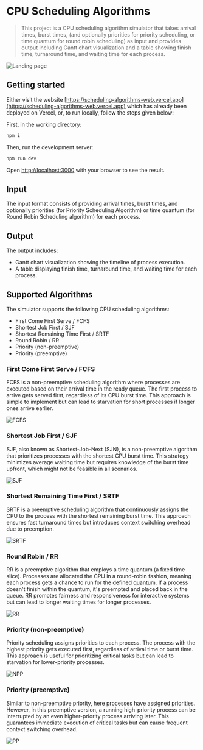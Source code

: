 # CPU Scheduling Algorithms

> This project is a CPU scheduling algorithm simulator that takes arrival times, burst times, (and optionally priorities for priority scheduling, or time quantum for round robin scheduling) as input and provides output including Gantt chart visualization and a table showing finish time, turnaround time, and waiting time for each process. 

![Landing page](src/assets/screenshots/fcfs.png?raw=true)

## Getting started

Either visit the website [https://scheduling-algorithms-web.vercel.app](https://scheduling-algorithms-web.vercel.app) which has already been deployed on Vercel, or, to run locally, follow the steps given below:

First, in the working directory:

```bash
npm i
```

Then, run the development server:

```bash
npm run dev
```

Open [http://localhost:3000](http://localhost:3000) with your browser to see the result.

## Input

The input format consists of providing arrival times, burst times, and optionally priorities (for Priority Scheduling Algorithm) or time quantum (for Round Robin Scheduling algorithm) for each process.

## Output

The output includes:

- Gantt chart visualization showing the timeline of process execution.
- A table displaying finish time, turnaround time, and waiting time for each process.

## Supported Algorithms

The simulator supports the following CPU scheduling algorithms:

- First Come First Serve / FCFS
- Shortest Job First / SJF
- Shortest Remaining Time First / SRTF
- Round Robin / RR
- Priority (non-preemptive)
- Priority (preemptive)

### First Come First Serve / FCFS

FCFS is a non-preemptive scheduling algorithm where processes are executed based on their arrival time in the ready queue. The first process to arrive gets served first, regardless of its CPU burst time. This approach is simple to implement but can lead to starvation for short processes if longer ones arrive earlier.

![FCFS](src/assets/screenshots/fcfs.png?raw=true)

### Shortest Job First / SJF

SJF, also known as Shortest-Job-Next (SJN), is a non-preemptive algorithm that prioritizes processes with the shortest CPU burst time. This strategy minimizes average waiting time but requires knowledge of the burst time upfront, which might not be feasible in all scenarios.

![SJF](src/assets/screenshots/sjf.png?raw=true)

### Shortest Remaining Time First / SRTF

SRTF is a preemptive scheduling algorithm that continuously assigns the CPU to the process with the shortest remaining burst time. This approach ensures fast turnaround times but introduces context switching overhead due to preemption.

![SRTF](src/assets/screenshots/srtf.png?raw=true)

### Round Robin / RR

RR is a preemptive algorithm that employs a time quantum (a fixed time slice). Processes are allocated the CPU in a round-robin fashion, meaning each process gets a chance to run for the defined quantum. If a process doesn't finish within the quantum, it's preempted and placed back in the queue. RR promotes fairness and responsiveness for interactive systems but can lead to longer waiting times for longer processes.

![RR](src/assets/screenshots/rr.png?raw=true)

### Priority (non-preemptive)

Priority scheduling assigns priorities to each process. The process with the highest priority gets executed first, regardless of arrival time or burst time. This approach is useful for prioritizing critical tasks but can lead to starvation for lower-priority processes.

![NPP](src/assets/screenshots/npp.png?raw=true)

### Priority (preemptive)

Similar to non-preemptive priority, here processes have assigned priorities. However, in this preemptive version, a running high-priority process can be interrupted by an even higher-priority process arriving later. This guarantees immediate execution of critical tasks but can cause frequent context switching overhead.

![PP](src/assets/screenshots/pp.png?raw=true)

